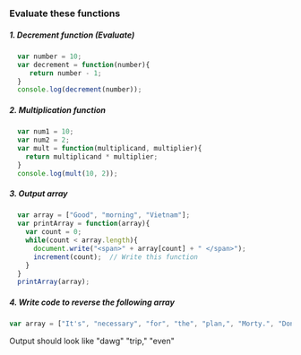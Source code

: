 ### Evaluate these functions

##### 1. Decrement function (Evaluate)
```javascript
  var number = 10;
  var decrement = function(number){
     return number - 1;
  }
  console.log(decrement(number));
```

##### 2. Multiplication function
```javascript
  var num1 = 10;
  var num2 = 2;
  var mult = function(multiplicand, multiplier){
    return multiplicand * multiplier;
  }
  console.log(mult(10, 2));
```

##### 3. Output array
```javascript
  var array = ["Good", "morning", "Vietnam"];
  var printArray = function(array){
    var count = 0;
    while(count < array.length){
      document.write("<span>" + array[count] + " </span>");
      increment(count);  // Write this function
    }
  }
  printArray(array);
```

##### 4. Write code to reverse the following array
```javascript
var array = ["It's", "necessary", "for", "the", "plan,", "Morty.", "Don't", "even", "trip,", "dawg."];
```
Output should look like "dawg" "trip," "even"
